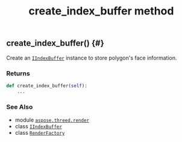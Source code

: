 ﻿---
title: create_index_buffer method
second_title: Aspose.3D for Python via .NET API References
description: 
type: docs
weight: 40
url: /python-net/aspose.threed.render/renderfactory/create_index_buffer/
is_root: false
---

## create_index_buffer() {#}

Create an [`IIndexBuffer`](/3d/python-net/aspose.threed.render/iindexbuffer) instance to store polygon's face information.


### Returns 





```python
def create_index_buffer(self):
    ...
```





### See Also
* module [`aspose.threed.render`](../../)
* class [`IIndexBuffer`](/3d/python-net/aspose.threed.render/iindexbuffer)
* class [`RenderFactory`](/3d/python-net/aspose.threed.render/renderfactory)
